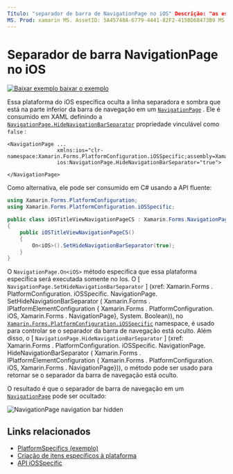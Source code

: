 ```yaml
---
Título: "separador de barra de NavigationPage no iOS" Descrição: "as especificações de plataforma permitem que você consuma a funcionalidade disponível apenas em uma plataforma específica, sem implementar renderizadores ou efeitos personalizados. Este artigo explica como consumir a plataforma específica do iOS que oculta a linha separadora e sombra que está na parte inferior da barra de navegação em um NavigationPage. "
MS. Prod: xamarin MS. AssetID: 5A45748A-6779-4441-82F2-415BD68473B9 MS. Technology: xamarin-Forms autor: davidbritch MS. Author: dabritch MS. Date: 10/24/2018 no-loc: [ Xamarin.Forms , Xamarin.Essentials ]
---
```


# <a name="navigationpage-bar-separator-on-ios"></a>Separador de barra NavigationPage no iOS

[![Baixar exemplo ](~/media/shared/download.png) baixar o exemplo](https://docs.microsoft.com/samples/xamarin/xamarin-forms-samples/userinterface-platformspecifics)

Essa plataforma do iOS específica oculta a linha separadora e sombra que está na parte inferior da barra de navegação em um [`NavigationPage`](xref:Xamarin.Forms.NavigationPage) . Ele é consumido em XAML definindo a [`NavigationPage.HideNavigationBarSeparator`](xref:Xamarin.Forms.PlatformConfiguration.iOSSpecific.NavigationPage.HideNavigationBarSeparatorProperty) propriedade vinculável como `false` :

```xaml
<NavigationPage ...
                xmlns:ios="clr-namespace:Xamarin.Forms.PlatformConfiguration.iOSSpecific;assembly=Xamarin.Forms.Core"
                ios:NavigationPage.HideNavigationBarSeparator="true">

</NavigationPage>
```

Como alternativa, ele pode ser consumido em C# usando a API fluente:

```csharp
using Xamarin.Forms.PlatformConfiguration;
using Xamarin.Forms.PlatformConfiguration.iOSSpecific;

public class iOSTitleViewNavigationPageCS : Xamarin.Forms.NavigationPage
{
    public iOSTitleViewNavigationPageCS()
    {
        On<iOS>().SetHideNavigationBarSeparator(true);
    }
}
```

O `NavigationPage.On<iOS>` método especifica que essa plataforma específica será executada somente no Ios. O [ `NavigationPage.SetHideNavigationBarSeparator` ] (xref: Xamarin.Forms . PlatformConfiguration. iOSSpecific. NavigationPage. SetHideNavigationBarSeparator ( Xamarin.Forms . IPlatformElementConfiguration { Xamarin.Forms . PlatformConfiguration. iOS, Xamarin.Forms . NavigationPage}, System. Boolean)), no [`Xamarin.Forms.PlatformConfiguration.iOSSpecific`](xref:Xamarin.Forms.PlatformConfiguration.iOSSpecific) namespace, é usado para controlar se o separador da barra de navegação está oculto. Além disso, o [ `NavigationPage.HideNavigationBarSeparator` ] (xref: Xamarin.Forms . PlatformConfiguration. iOSSpecific. NavigationPage. HideNavigationBarSeparator ( Xamarin.Forms . IPlatformElementConfiguration { Xamarin.Forms . PlatformConfiguration. iOS, Xamarin.Forms . NavigationPage})), o método pode ser usado para retornar se o separador da barra de navegação está oculto.

O resultado é que o separador de barra de navegação em um [`NavigationPage`](xref:Xamarin.Forms.NavigationPage) pode ser ocultado:

![](navigation-bar-separator-images/navigationpage-hideseparatorbar.png "NavigationPage navigation bar hidden")

## <a name="related-links"></a>Links relacionados

- [PlatformSpecifics (exemplo)](https://docs.microsoft.com/samples/xamarin/xamarin-forms-samples/userinterface-platformspecifics)
- [Criação de itens específicos à plataforma](~/xamarin-forms/platform/platform-specifics/index.md#creating-platform-specifics)
- [API iOSSpecific](xref:Xamarin.Forms.PlatformConfiguration.iOSSpecific)
